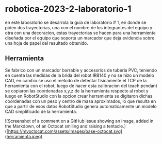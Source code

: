 # robotica-2023-2-laboratorio-1
en este laboratorio se desarrola la guia de laboratorio # 1, en donde se piden dos trayectorias, una con el nombre de los integrantes del equipo y otra con una decoracion, estas trayectorias se hacen para una herramienta diseñada por el equipo que soporta un marcador que deja evidencia sobre una hoja de papel del resultado obtenido. 
## Herramienta
Se fabrico con un marcador borrable y accesorios de tuberia PVC, teniendo en cuenta las medidas de la brida del robot IRB140 y no se hizo un modelo CAD, en cambio se uso el metodo de detectar fisicamente el TCP de la herramienta con el robot, luego de hacer esta calibracion del teach pendant se copiaron las coordenadas x,y,z de la herramienta respecto al robot y luego en RobotStudio con la opcion crear herramienta se digitaron dichas coordenadas con un peso y centro de masa aproximados, lo que resulta en que a partir de esos datos RobotStudio genera automaticamente un modelo CAD simplificado de la herramienta.

![Screenshot of a comment on a GitHub issue showing an image, added in the Markdown, of an Octocat smiling and raising a tentacle.]([https://myoctocat.com/assets/images/base-octocat.svg](herramienta.jpeg)

